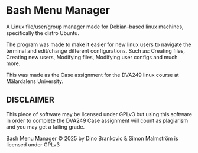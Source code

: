 # Bash Menu Manager

A Linux file/user/group manager made for Debian-based linux machines, specifically the distro Ubuntu.

The program was made to make it easier for new linux users to navigate the terminal and edit/change different configurations.
Such as: Creating files, Creating new users, Modifying files, Modifying user configs and much more.

This was made as the Case assignment for the DVA249 linux course at Mälardalens University.

## DISCLAIMER 
This piece of software may be licensed under GPLv3 but using this software in order to complete the DVA249 Case assignment
will count as plagiarism and you may get a failing grade.

Bash Menu Manager © 2025 by Dino Brankovic & Simon Malmström is licensed under GPLv3
